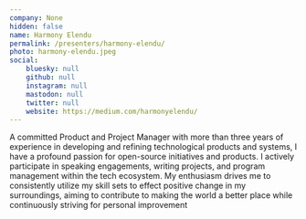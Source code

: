 ```yaml
---
company: None
hidden: false
name: Harmony Elendu
permalink: /presenters/harmony-elendu/
photo: harmony-elendu.jpeg
social:
    bluesky: null
    github: null
    instagram: null
    mastodon: null
    twitter: null
    website: https://medium.com/harmonyelendu/
---
```


A committed Product and Project Manager with more than three years of experience in developing and refining technological products and systems, I have a profound passion for open-source initiatives and products. I actively participate in speaking engagements, writing projects, and program management within the tech ecosystem. My enthusiasm drives me to consistently utilize my skill sets to effect positive change in my surroundings, aiming to contribute to making the world a better place while continuously striving for personal improvement
